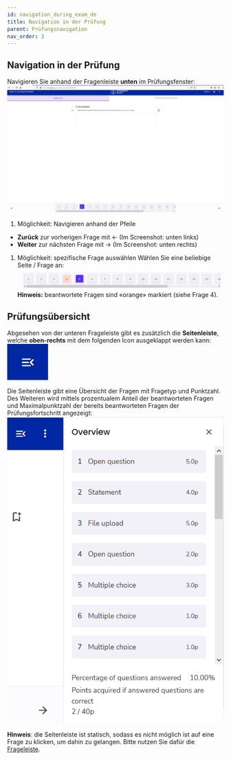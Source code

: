 ```yaml
---
id: navigation_during_exam_de
title: Navigation in der Prüfung
parent: Prüfungsnavigation
nav_order: 3
---
```


## Navigation in der Prüfung

Navigieren Sie anhand der Fragenleiste **unten** im Prüfungsfenster:
[![Prüfungsnavigation-Fragenleiste](assets/navigation-bottombar.png)](assets/navigation-bottombar.png)

1. Möglichkeit: Navigieren anhand der Pfeile
* **Zurück** zur vorherigen Frage mit ← (Im Screenshot: unten links)
* **Weiter** zur nächsten Frage mit → (Im Screenshot: unten rechts)

1. Möglichkeit: spezifische Frage auswählen
Wählen Sie eine beliebige Seite / Frage an:
[![Prüfungsnavigation-Fragenleiste-klein](assets/navigation-bottombar-small.png)](assets/navigation-bottombar-small.png)
**Hinweis:** beantwortete Fragen sind «orange» markiert (siehe Frage 4).


## Prüfungsübersicht

Abgesehen von der unteren Frageleiste gibt es zusätzlich die **Seitenleiste**, welche **oben-rechts** mit dem folgenden Icon ausgeklappt werden kann:  
[![Prüfungsnavigation-Seitenleiste](assets/sidebar-icon.png)](assets/sidebar-icon.png)

Die Seitenleiste gibt eine Übersicht der Fragen mit Fragetyp und Punktzahl. Des Weiteren wird mittels prozentualem Anteil der beantworteten Fragen und Maximalpunktzahl der bereits beantworteten Fragen der Prüfungsfortschritt angezeigt: 
[![Prüfungsnavigation-Seitenleiste](assets/sidebar.png)](assets/sidebar.png)

**Hinweis**: die Seitenleiste ist statisch, sodass es nicht möglich ist auf eine Frage zu klicken, um dahin zu gelangen. Bitte nutzen Sie dafür die [Frageleiste](#navigation-in-der-pr%C3%BCfung).


